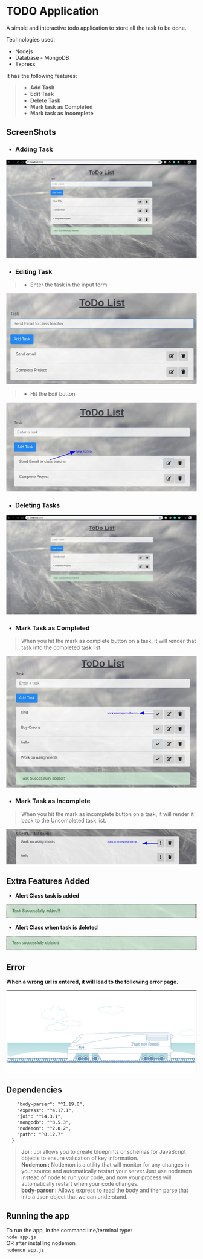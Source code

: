 # **TODO Application**

A simple and interactive todo application to store all the task to be done.

Technologies used:

* Nodejs
* Database - MongoDB
* Express

It has the following features:

> * **Add Task**
> * **Edit Task**
> * **Delete Task**
> * **Mark task as Completed**
> * **Mark task as Incomplete**

## **ScreenShots**

* ### **Adding Task**

![AddTask](/Resources/todo1.png/)

* ### **Editing Task**

> * Enter the task in the input form

![EditTask1](/Resources/todo3.png)

> * Hit the Edit button

![EditTask2](/Resources/todo4.png)

* ### **Deleting Tasks**

![DeleteTask](/Resources/todo2.png)

* ### **Mark Task as Completed**

>When you hit the mark as complete button on a task, it will render that task into the completed task list.

![CompletedTask](Resources/markcompletedbutton.png)

* ### **Mark Task as Incomplete**

>When you hit the mark as incomplete button on a task, it will render it back to the Uncompleted task list.

![IncompleteTask](/Resources/markincompletebutton.png)

## **Extra Features Added**

* **Alert Class task is added**

![Task_added_alert](Resources/taskadded.png)

* **Alert Class when task is deleted**

![Task_delete_alert](Resources/taskdeleted.png)

## **Error**

**When a wrong url is entered, it will lead to the following error page.**

![Error](Resources/todoError.png)

## **Dependencies**

```"dependencies": {
    "body-parser": "^1.19.0",
    "express": "^4.17.1",
    "joi": "^14.3.1",
    "mongodb": "^3.5.3",
    "nodemon": "^2.0.2",
    "path": "^0.12.7"
  }
```

> **Joi :** Joi allows you to create blueprints or schemas for JavaScript objects to ensure validation of key information.\
>**Nodemon :** Nodemon is a utility that will monitor for any changes in your source and automatically restart your server.Just use nodemon instead of node to run your code, and now your process will automatically restart when your code changes.\
>**body-parser :** Allows express to read the body and then parse that into a Json object that we can understand.

## **Running the app**

To run the app, in the command line/terminal type:\
`node app.js`\
OR after installing nodemon\
`nodemon app.js`
